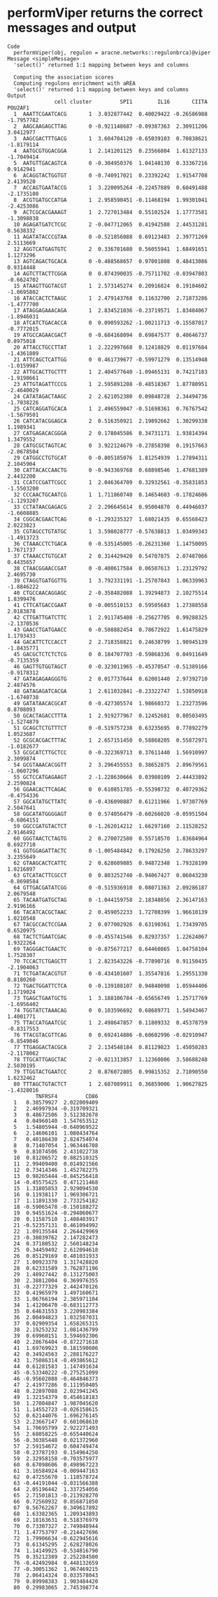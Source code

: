 # performViper returns the correct messages and output

    Code
      performViper(obj, regulon = aracne.networks::regulonbrca)@viper
    Message <simpleMessage>
      'select()' returned 1:1 mapping between keys and columns
      
      Computing the association scores
      Computing regulons enrichment with aREA
      'select()' returned 1:1 mapping between keys and columns
    Output
                   cell cluster         SPI1        IL16       CIITA    POU2AF1
      1  AAATTCGAATCACG       1  3.032877442  0.40029422 -0.26586988 -1.7957782
      2  AAGCAAGAGCTTAG       0 -0.921148687 -0.09387363  2.30911206  3.0412977
      3  AAGCGACTTTGACG       1  3.604704120 -0.65039103  0.70838621 -1.8179114
      4  AATGCGTGGACGGA       1  2.141201125  0.23566804  1.61327133 -1.7049414
      5  AATGTTGACAGTCA       0 -0.304950376  1.04148130  0.33367216  0.9142941
      6  ACAGGTACTGGTGT       0 -0.740917021  0.23392242  1.91547708  2.4139520
      7  ACCAGTGAATACCG       1  3.220095264 -0.22457889  0.60491488 -2.1735100
      8  ACGTGATGCCATGA       1  2.958590451 -0.11468194  1.99301041 -2.4253086
      9  ACTCGCACGAAAGT       1  2.727013484  0.55102524  1.17773581 -1.3098838
      10 AGAGATGATCTCGC       2 -0.047712065  0.41942588  2.44531281  0.5638332
      11 AGATATACCCGTAA       0 -0.521856088  0.69123483  2.39771269  2.5113669
      12 AGGTCATGAGTGTC       2  0.336701680  0.56055941  1.68491651  1.1273296
      13 AGTCAGACTGCACA       0 -0.488568657  0.97001808  0.48413086  0.9314448
      14 AGTCTTACTTCGGA       0  0.874390035 -0.75711702 -0.03947803 -0.6624702
      15 ATAAGTTGGTACGT       1  2.573145274  0.20916824  0.19104602 -1.0695802
      16 ATACCACTCTAAGC       1  2.479143768  0.11632700  2.71873286 -1.4777700
      17 ATAGGAGAAACAGA       1  2.834521036 -0.23719571  1.83484067 -1.8946031
      18 ATCATCTGACACCA       0  0.090593262 -1.00211713 -0.15587017 -0.7772015
      19 ATGCCAGAACGACT       0 -0.684168094  0.69847577  0.40646737  0.8975018
      20 ATTACCTGCCTTAT       1  2.222997668  0.12418829  0.01197684 -1.4361809
      21 ATTCAGCTCATTGG       0  0.461739677 -0.59971279  0.13514948 -1.0159987
      22 ATTGCACTTGCTTT       1  2.404577640 -1.09465131  0.74217183 -1.9198661
      23 ATTGTAGATTCCCG       1  2.595891208 -0.48518367  1.87780951 -2.4640029
      24 CATATAGACTAAGC       2  2.621052380  0.09848728  2.34494736 -1.7038226
      25 CATCAGGATGCACA       1  2.496559047 -0.51698361  0.76767542 -1.5679501
      26 CATCATACGGAGCA       2  0.516350921  2.19892662  1.30299338  1.1989341
      27 CATGAGACACGGGA       2  0.178045586  0.34731171  1.93814394  1.3479552
      28 CATGCGCTAGTCAC       0  3.922124679 -0.27858398  0.19157663 -2.0678504
      29 CATGGCCTGTGCAT       0 -0.805185076  1.81254939  1.27894311  2.1045904
      30 CATTACACCAACTG       0 -0.943369768  0.68898546  1.47681389  2.4432200
      31 CCATCCGATTCGCC       1  2.046364709  0.32932561 -0.35831853 -1.5503200
      32 CCCAACTGCAATCG       1  1.711860740  0.14654603 -0.17824606 -1.1293207
      33 CCTATAACGAGACG       2  2.296645614  0.95004870  0.44946037 -1.6608885
      34 CGGCACGAACTCAG       0 -1.293235327  1.68021435  0.65568423  2.0223823
      35 CGTAGCCTGTATGC       1  3.598028777 -0.57638813  1.03499343 -1.4913723
      36 CTAAACCTCTGACA       0 -0.535145005 -0.26231360  1.14750095  1.7671737
      37 CTAAACCTGTGCAT       2  0.314429420  0.54707875  2.07487066  0.4435657
      38 CTAACGGAACCGAT       0 -0.400617584  0.06507613  1.23129792  2.4695730
      39 CTAGGTGATGGTTG       1  3.792331191 -1.25707843  1.06339963 -1.8846222
      40 CTGCCAACAGGAGC       2 -0.358482088  1.39294873  2.10275514  1.8399476
      41 CTTCATGACCGAAT       0 -0.005510153  0.59505683  1.27388558  2.0183878
      42 CTTGATTGATCTTC       1  2.911745408 -0.25627705  0.99288325 -2.1370536
      43 GAACCTGATGAACC       0 -0.508882454  0.78672922  1.61475829  1.1793433
      44 GACATTCTCCACCT       2  2.718358821  0.24638799  1.98945139 -1.8435771
      45 GACGCTCTCTCTCG       0  0.184707703 -0.59868336  0.04911649 -0.7135359
      46 GAGTTGTGGTAGCT       0 -0.323011965 -0.45370547 -0.51389166 -0.9178312
      47 GATAGAGAAGGGTG       2  0.017737644  0.62001440  2.97392710  2.4874576
      48 GATAGAGATCACGA       1  2.611032841 -0.23322747  1.53850918 -1.6740738
      49 GATATAACACGCAT       0 -0.427305574  1.98660372  1.23273596  0.8708093
      50 GCACTAGACCTTTA       1  2.919277967  0.12452681  0.80503495 -1.5274879
      51 GCAGCTCTGTTTCT       0 -0.519757238  0.63235695  0.77892279  1.0523687
      52 GCGCACGACTTTAC       1  2.657151450  0.58868205  0.55872971 -1.0182677
      53 GCGCATCTTGCTCC       0 -0.322369713  0.37611440  1.56910997  2.3099874
      54 GCGTAAACACGGTT       2  3.296455553  0.38652875  2.89679561 -1.0607296
      55 GCTCCATGAGAAGT       2 -1.228630666  0.03980109  2.44433892  2.2590824
      56 GGAACACTTCAGAC       0  0.610851785 -0.55398732  0.40729362 -0.4754336
      57 GGCATATGCTTATC       0 -0.436090887  0.61211966  1.97307769  2.5047641
      58 GGCATATGGGGAGT       0  0.574056479 -0.60266020 -0.05951504 -0.6864151
      59 GGCCGATGTACTCT       0 -1.262014212  1.66297160  2.11528252  2.9146492
      60 GGGTAACTCTAGTG       2  0.270072580  0.55718570  1.83684964  0.6927710
      61 GGTGGAGATTACTC       0 -1.005484842  0.17926250  2.78633297  3.2355649
      62 GTAAGCACTCATTC       2  0.628609885  0.94872348  1.79328199  1.0216897
      63 GTCATACTTCGCCT       0  0.803252740 -0.94067427  0.06043230 -0.8698584
      64 GTTGACGATATCGG       0 -0.515936910  0.08071363  2.09286187  2.0679548
      65 TACAATGATGCTAG       0 -1.044159758  2.18348856  2.36147163  2.9196166
      66 TACATCACGCTAAC       2  0.459052233  1.72708399  1.96610139  1.0210548
      67 TACGCCACTCCGAA       2  0.077002926  0.63190361  1.73439705  0.6520975
      68 TACTCTGAATCGAC       0 -0.455741546  0.82937357  1.22624067  1.9322264
      69 TAGGGACTGAACTC       0 -0.875677217  0.64460865  1.04758104  1.7528307
      70 TCCACTCTGAGCTT       1  2.823543226 -0.77890716  0.91150435 -2.1904063
      71 TCTGATACACGTGT       0 -0.434101607  1.35547816  1.29551330  0.8180260
      72 TGACTGGATTCTCA       0 -0.139188107  0.94840098  1.05944406  1.1719024
      73 TGAGCTGAATGCTG       1  3.188106784 -0.65656749  1.25717769 -1.6956402
      74 TGGTATCTAAACAG       0  0.103596692  0.68689771  1.54943467  1.4001771
      75 TTACCATGAATCGC       1  2.498647857  0.11809332  0.45378759 -0.8317553
      76 TTACGTACGTTCAG       0  0.692414886 -0.60602996 -0.02910947 -0.8549846
      77 TTGAGGACTACGCA       2  2.134548184  0.81129823  1.45050283 -2.1178062
      78 TTGCATTGAGCTAC       2 -0.021313857  1.12360806  3.58688248  2.5030195
      79 TTGGTACTGAATCC       2  0.876072805  0.99815352  2.71090550  1.6232462
      80 TTTAGCTGTACTCT       1  2.687089911  0.36859006  1.90627825 -1.4328016
             TNFRSF4         CD86
      1   0.38579927  2.022009409
      2   2.46997934 -0.319709321
      3   0.48672506  3.512382678
      4   0.04960140  1.547653512
      5   1.54805944 -0.640969522
      6   2.14606101  1.080434764
      7   0.40186430  2.824754074
      8   0.71407054  1.963446708
      9   0.81074506  2.431022738
      10  0.81206572  0.882510325
      11  2.99409400  0.014921566
      12  0.73414346  1.452782275
      13  0.98265444 -0.845256418
      14 -0.45575425  0.471211468
      15  1.31805853  2.929094530
      16  0.11938117  1.969306721
      17  1.11891330  2.733254182
      18 -0.59065478 -0.150188272
      19  0.94551624 -0.294060677
      20  0.11587510  1.408403917
      21 -0.52357131  0.461094992
      22  1.09135544  2.264429969
      23 -0.38039762  2.147282473
      24  0.37180532  2.560148234
      25  0.34459492  2.612094618
      26  0.85129169  0.481031933
      27  1.00923370  1.317428820
      28  0.62331589  3.762871196
      29  1.48927442  0.131275003
      30  2.38812004  0.369976355
      31 -0.22777329  2.442470126
      32  0.41965979  1.497160671
      33  1.06766194  2.385971104
      34  1.41206470 -0.683112773
      35  0.64631553  3.220983384
      36  2.00494823  1.032587031
      37  0.02909354  1.658265315
      38  2.19253232  1.081436799
      39  0.69960151  3.594692306
      40  2.28676404 -0.872271618
      41  1.69769923  0.181590606
      42  0.34924563  2.288176227
      43  1.75086314 -0.493865612
      44  0.61281583  1.147491634
      45 -0.53340222 -0.275251099
      46 -0.95602088 -0.464846373
      47  2.41977286  0.111950405
      48  0.22897088  2.023941245
      49  1.32154379  0.454618183
      50  1.27004847  1.987045620
      51  1.14552723 -0.026158615
      52  0.62144076  1.696276145
      53  2.23667147  0.601068610
      54  1.70695799  2.922271493
      55  2.68058225 -0.655440624
      56 -0.30385448  0.021372960
      57  2.59154672  0.604749474
      58 -0.23787193  0.154964250
      59  2.32958158 -0.703575977
      60  0.67098606  0.498967223
      61  3.16584924 -0.009447163
      62  0.47255670  1.118578724
      63 -0.44191044 -0.031566388
      64  2.05196442  1.337254056
      65  2.71501813 -0.213928270
      66  0.72560932  0.856871850
      67  0.56762267  0.349617892
      68  1.63382365  1.209343893
      69  2.18163631  0.518376979
      70  0.73307327  2.749848944
      71  1.47753797 -0.214427696
      72  1.79906634 -0.622945616
      73  0.61345295  2.628278026
      74  1.14149925 -0.534816790
      75  0.35212389  2.252284500
      76 -0.42492984  0.448132659
      77 -0.30051362  1.967469215
      78  2.06414324  0.033578043
      79  0.89998383  1.903484420
      80  0.29983065  2.745398774


